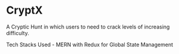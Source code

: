 # CryptX
A Cryptic Hunt in which users to need to crack levels of increasing difficulty.

Tech Stacks Used - MERN with Redux for Global State Management

